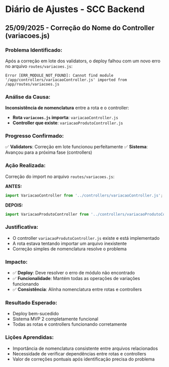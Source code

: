 # Diário de Ajustes - SCC Backend

## 25/09/2025 - Correção do Nome do Controller (variacoes.js)

### Problema Identificado:
Após a correção em lote dos validators, o deploy falhou com um novo erro no arquivo `routes/variacoes.js`:

```
Error [ERR_MODULE_NOT_FOUND]: Cannot find module '/app/controllers/variacaoController.js' imported from /app/routes/variacoes.js
```

### Análise da Causa:
**Inconsistência de nomenclatura** entre a rota e o controller:

- **Rota `variacoes.js` importa**: `variacaoController.js`
- **Controller que existe**: `variacaoProdutoController.js`

### Progresso Confirmado:
✅ **Validators**: Correção em lote funcionou perfeitamente
✅ **Sistema**: Avançou para a próxima fase (controllers)

### Ação Realizada:
Correção do import no arquivo `routes/variacoes.js`:

**ANTES:**
```javascript
import VariacaoController from '../controllers/variacaoController.js';
```

**DEPOIS:**
```javascript
import VariacaoProdutoController from '../controllers/variacaoProdutoController.js';
```

### Justificativa:
- O controller `variacaoProdutoController.js` existe e está implementado
- A rota estava tentando importar um arquivo inexistente
- Correção simples de nomenclatura resolve o problema

### Impacto:
- ✅ **Deploy**: Deve resolver o erro de módulo não encontrado
- ✅ **Funcionalidade**: Mantém todas as operações de variações funcionando
- ✅ **Consistência**: Alinha nomenclatura entre rotas e controllers

### Resultado Esperado:
- Deploy bem-sucedido
- Sistema MVP 2 completamente funcional
- Todas as rotas e controllers funcionando corretamente

### Lições Aprendidas:
- Importância de nomenclatura consistente entre arquivos relacionados
- Necessidade de verificar dependências entre rotas e controllers
- Valor de correções pontuais após identificação precisa do problema

